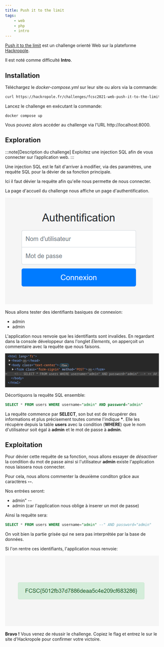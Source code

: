 ```yaml
---
title: Push it to the limit
tags:
    - web
    - php
    - intro
---
```

[Push it to the limit](https://hackropole.fr/fr/challenges/web/fcsc2021-web-push-it-to-the-limit/) est un challenge orienté Web sur la plateforme [Hackropole](https://hackropole.fr). 

Il est noté comme difficulté **Intro**.

## Installation

Téléchargez le _docker-compose.yml_ sur leur site ou alors via la commande:

```bash
curl https://hackropole.fr/challenges/fcsc2021-web-push-it-to-the-limit/docker-compose.public.yml -o docker-compose.yml
```

Lancez le challenge en exécutant la commande:

```docker
docker compose up
```

Vous pouvez alors accéder au challenge via l'URL http://localhost:8000.

## Exploration
:::note[Description du challenge]
Exploitez une injection SQL afin de vous connecter sur l’application web.
:::

Une injection SQL est le fait d'arriver à modifier, via des paramètres, une requête SQL pour la dévier de sa fonction principale.

Ici il faut dévier la requête afin qu'elle nous permette de nous connecter.

La page d'accueil du challenge nous affiche un page d'authentification.

![page_accueil](/img/Push_it_to_the_limit/authPage)

Nous allons tester des identifiants basiques de connexion:
- admin
- admin

L'application nous renvoie que les identifiants sont invalides. En regardant dans la console développeur dans l'onglet *Elements*, on apperçoit un commentaire avec la requête que nous faisons.

![sql_request](/img/Push_it_to_the_limit/explorateur)

Décortiquons la requête SQL ensemble:

```sql
SELECT * FROM users WHERE username="admin" AND password="admin"
```

La requête commence par **SELECT**, son but est de récupérer des informations et plus précisement toutes comme l'indique <b>*</b>. Elle les récupère depuis la table **users** avec la condition (**WHERE**) que le nom d'utilisateur soit égal à **admin** et le mot de passe à **admin**.

## Exploitation

Pour dévier cette requête de sa fonction, nous allons essayer de *désactiver* la condition du mot de passe ainsi si l'utilisateur **admin** existe l'application nous laissera nous connecter.

Pour cela, nous allons commenter la deuxième conditon grâce aux caractères **--**. 

Nos entrées seront:
- admin" --
- admin (car l'application nous oblige à inserer un mot de passe)

Ainsi la requête sera:
```sql
SELECT * FROM users WHERE username="admin" --" AND password="admin"
```

On voit bien la partie grisée qui ne sera pas interprétée par la base de données.

Si l'on rentre ces identifiants, l'application nous renvoie:

![flag](/img/Push_it_to_the_limit/flag)

**Bravo !** Vous venez de réussir le challenge. Copiez le flag et entrez le sur le site d'Hackropole pour confirmer votre victoire.